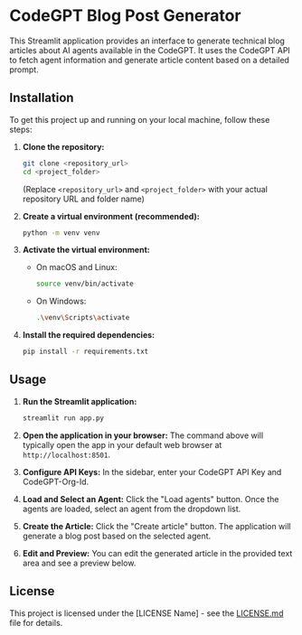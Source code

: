 # CodeGPT Blog Post Generator

This Streamlit application provides an interface to generate technical blog articles about AI agents available in the CodeGPT. It uses the CodeGPT API to fetch agent information and generate article content based on a detailed prompt.

## Installation

To get this project up and running on your local machine, follow these steps:

1.  **Clone the repository:**
    ```bash
    git clone <repository_url>
    cd <project_folder>
    ```
    (Replace `<repository_url>` and `<project_folder>` with your actual repository URL and folder name)

2.  **Create a virtual environment (recommended):**
    ```bash
    python -m venv venv
    ```

3.  **Activate the virtual environment:**
    *   On macOS and Linux:
        ```bash
        source venv/bin/activate
        ```
    *   On Windows:
        ```bash
        .\venv\Scripts\activate
        ```

4.  **Install the required dependencies:**
    ```bash
    pip install -r requirements.txt
    ```

## Usage

1.  **Run the Streamlit application:**
    ```bash
    streamlit run app.py
    ```

2.  **Open the application in your browser:**
    The command above will typically open the app in your default web browser at `http://localhost:8501`.

3.  **Configure API Keys:**
    In the sidebar, enter your CodeGPT API Key and CodeGPT-Org-Id.

4.  **Load and Select an Agent:**
    Click the "Load agents" button. Once the agents are loaded, select an agent from the dropdown list.

5.  **Create the Article:**
    Click the "Create article" button. The application will generate a blog post based on the selected agent.

6.  **Edit and Preview:**
    You can edit the generated article in the provided text area and see a preview below.

## License

This project is licensed under the [LICENSE Name] - see the [LICENSE.md](LICENSE.md) file for details.
